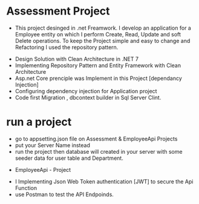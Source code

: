 # Assessment Project

* This project desinged in .net Freamwork. I develop an application for a Employee entity on which I perform Create, Read, Update and soft Delete operations. To keep the Project simple and easy to change and Refactoring I used the repository pattern.

- Design Solution with Clean Architecture in .NET 7 
- Implementing Repository Pattern and Entity Framework with Clean Architecture
- Asp.net Core prenciple was Implement in this Project [dependancy Injection]
- Configuring dependency injection for Application project
- Code first Migration , dbcontext builder in Sql Server Clint.
  
# run a project 
- go to appsetting.json file on Assessment & EmployeeApi Projects
- put your Server Name instead <MO-KAMAL>
- run the project then database will created in your server with some seeder data for user table and Department.

* EmployeeApi - Project
- I Implementing Json Web Token authentication [JWT] to secure the Api Function
- use Postman to test the API Endpoinds.
 
